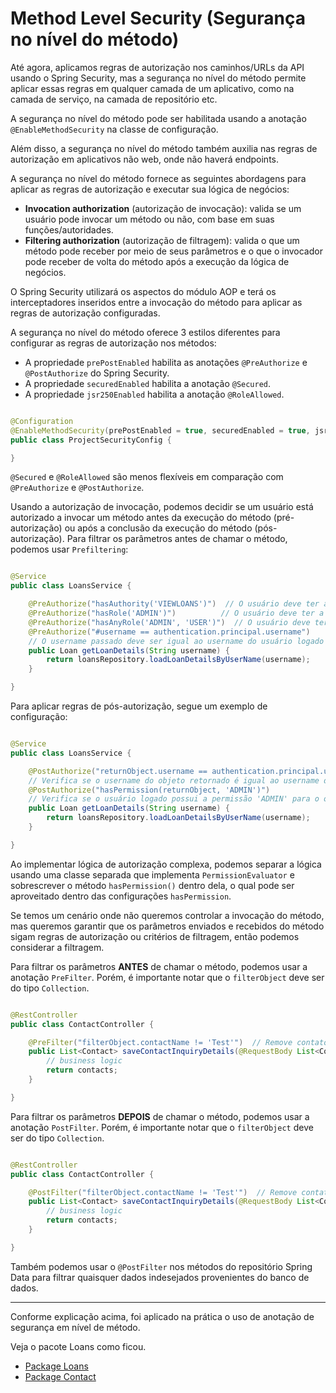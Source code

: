 # Method Level Security (Segurança no nível do método)

Até agora, aplicamos regras de autorização nos caminhos/URLs da API usando o Spring Security, mas a segurança no nível
do método permite aplicar essas regras em qualquer camada de um aplicativo, como na camada de serviço, na camada de
repositório etc.

A segurança no nível do método pode ser habilitada usando a anotação `@EnableMethodSecurity` na classe de configuração.

Além disso, a segurança no nível do método também auxilia nas regras de autorização em aplicativos não web, onde não
haverá endpoints.

A segurança no nível do método fornece as seguintes abordagens para aplicar as regras de autorização e executar sua
lógica de negócios:

* **Invocation authorization** (autorização de invocação): valida se um usuário pode invocar um método ou não, com base
  em suas funções/autoridades.
* **Filtering authorization** (autorização de filtragem): valida o que um método pode receber por meio de seus
  parâmetros e o que o invocador pode receber de volta do método após a execução da lógica de negócios.

O Spring Security utilizará os aspectos do módulo AOP e terá os interceptadores inseridos entre a invocação do método
para aplicar as regras de autorização configuradas.

A segurança no nível do método oferece 3 estilos diferentes para configurar as regras de autorização nos métodos:

* A propriedade `prePostEnabled` habilita as anotações `@PreAuthorize` e `@PostAuthorize` do Spring Security.
* A propriedade `securedEnabled` habilita a anotação `@Secured`.
* A propriedade `jsr250Enabled` habilita a anotação `@RoleAllowed`.

```java

@Configuration
@EnableMethodSecurity(prePostEnabled = true, securedEnabled = true, jsr250Enabled = true)
public class ProjectSecurityConfig {

}

```

`@Secured` e `@RoleAllowed` são menos flexíveis em comparação com `@PreAuthorize` e `@PostAuthorize`.

Usando a autorização de invocação, podemos decidir se um usuário está autorizado a invocar um método antes da execução
do método (pré-autorização) ou após a conclusão da execução do método (pós-autorização). Para filtrar os parâmetros
antes de chamar o método, podemos usar `Prefiltering`:

```java

@Service
public class LoansService {

	@PreAuthorize("hasAuthority('VIEWLOANS')")  // O usuário deve ter a autoridade 'VIEWLOANS'
	@PreAuthorize("hasRole('ADMIN')")          // O usuário deve ter a role 'ADMIN'
	@PreAuthorize("hasAnyRole('ADMIN', 'USER')")  // O usuário deve ter alguma das roles 'ADMIN' ou 'USER'
	@PreAuthorize("#username == authentication.principal.username")
	// O username passado deve ser igual ao username do usuário logado
	public Loan getLoanDetails(String username) {
		return loansRepository.loadLoanDetailsByUserName(username);
	}

}
```

Para aplicar regras de pós-autorização, segue um exemplo de configuração:

```java

@Service
public class LoansService {

	@PostAuthorize("returnObject.username == authentication.principal.username")
	// Verifica se o username do objeto retornado é igual ao username do usuário logado
	@PostAuthorize("hasPermission(returnObject, 'ADMIN')")
	// Verifica se o usuário logado possui a permissão 'ADMIN' para o objeto retornado
	public Loan getLoanDetails(String username) {
		return loansRepository.loadLoanDetailsByUserName(username);
	}

}
```

Ao implementar lógica de autorização complexa, podemos separar a lógica usando uma classe separada que
implementa `PermissionEvaluator` e sobrescrever o método `hasPermission()` dentro dela, o qual pode ser aproveitado
dentro das configurações `hasPermission`.

Se temos um cenário onde não queremos controlar a invocação do método, mas queremos garantir que os parâmetros enviados
e recebidos do método sigam regras de autorização ou critérios de filtragem, então podemos considerar a filtragem.

Para filtrar os parâmetros **ANTES**  de chamar o método, podemos usar a anotação `PreFilter`. Porém, é importante notar
que o `filterObject` deve ser do tipo `Collection`.

```java

@RestController
public class ContactController {

	@PreFilter("filterObject.contactName != 'Test'")  // Remove contatos cujo nome seja 'Test'
	public List<Contact> saveContactInquiryDetails(@RequestBody List<Contact> contacts) {
		// business logic
		return contacts;
	}

}
```

Para filtrar os parâmetros **DEPOIS** de chamar o método, podemos usar a anotação `PostFilter`. Porém, é importante
notar que o `filterObject` deve ser do tipo `Collection`.

```java

@RestController
public class ContactController {

	@PostFilter("filterObject.contactName != 'Test'")  // Remove contatos cujo nome seja 'Test'
	public List<Contact> saveContactInquiryDetails(@RequestBody List<Contact> contacts) {
		// business logic
		return contacts;
	}

}
```

Também podemos usar o `@PostFilter` nos métodos do repositório Spring Data para filtrar quaisquer dados indesejados
provenientes do banco de dados.

---

Conforme explicação acima, foi aplicado na prática o uso de anotação de segurança em nível de método.

Veja o pacote Loans como ficou.

- [Package Loans](./../../../../java/com/springsecurity/eazybytes/loans)
- [Package Contact](./../../../../java/com/springsecurity/eazybytes/contact)